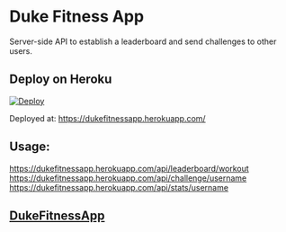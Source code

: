 # Duke Fitness App
Server-side API to establish a leaderboard and send challenges to other users.

## Deploy on Heroku

[![Deploy](https://www.herokucdn.com/deploy/button.svg)](https://heroku.com/deploy)

Deployed at: 
https://dukefitnessapp.herokuapp.com/

## Usage: 
https://dukefitnessapp.herokuapp.com/api/leaderboard/workout  
https://dukefitnessapp.herokuapp.com/api/challenge/username  
https://dukefitnessapp.herokuapp.com/api/stats/username  

## [DukeFitnessApp](https://github.com/Revilo2157/dukefitnessapp/)


